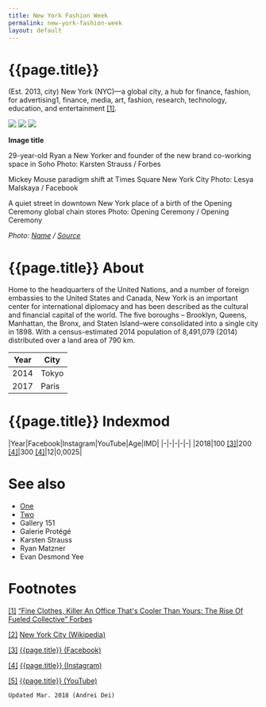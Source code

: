 ```yaml
---
title: New York Fashion Week
permalink: new-york-fashion-week
layout: default
---
```


# {{page.title}}

(Est. 2013, city) New York (NYC)—a global city, a hub for finance, fashion, for advertising1, finance, media, art, fashion, research, technology, education, and entertainment <span id="a1">[\[1\]](#f1)</span>.

![](/encyclopedia/images/nyc-1.jpg)
![](/encyclopedia/images/nyc-2.jpg)
![](/encyclopedia/images/nyc-3.jpg)


**Image title**

29-year-old Ryan a New Yorker and founder of the new brand co-working space in Soho
Photo: Karsten Strauss / Forbes

Mickey Mouse paradigm shift at Times Square New York City
Photo: Lesya Malskaya / Facebook

A quiet street in downtown New York place of a birth of the Opening Ceremony global chain stores
Photo: Opening Ceremony  / Opening Ceremony

*Photo: [Name](index) / [Source](index)*

# {{page.title}} About

Home to the headquarters of the United Nations, and a number of foreign embassies to the United States and Canada, New York is an important center for international diplomacy and has been described as the cultural and financial capital of the world. The five boroughs – Brooklyn, Queens, Manhattan, the Bronx, and Staten Island–were consolidated into a single city in 1898. With a census-estimated 2014 population of 8,491,079 (2014) distributed over a land area of 790 km.

|Year|City|
|-|-|
|2014|Tokyo|
|2017|Paris|

# {{page.title}} Indexmod

|Year|Facebook|Instagram|YouTube|Age|IMD|
|-|-|-|-|-|
|2018|100 <span id="a3">[\[3\]](#f3)</span>|200 <span id="a4">[\[4\]](#f4)</span>|300 <span id="a4">[\[4\]](#f4)</span>|12|0,0025|


# See also

+ [One](index)
+ [Two](index)
+ Gallery 151
+ Galerie Protégé
+ Karsten Strauss
+ Ryan Matzner
+ Evan Desmond Yee

# Footnotes

[[1]](#a1) <span id="f1"></span> [“Fine Clothes, Killer An Office That's Cooler Than Yours: The Rise Of Fueled Collective” Forbes](https://www.forbes.com/forbes/welcome/?toURL=https://www.forbes.com/sites/karstenstrauss/2014/02/20/fine-clothes-killer-apps-an-office-thats-cooler-than-yours-the-rise-of-fueled-collective/&refURL=&referrer=)

[[2]](#a2) <span id="f2"></span> [New York City (Wikipedia)](https://en.wikipedia.org/wiki/New_York_City)

[[3]](#a3) <span id="f3"></span> [{{page.title}} (Facebook)](index)

[[4]](#a4) <span id="f4"></span> [{{page.title}} (Instagram)](index)

[[5]](#a5) <span id="f5"></span> [{{page.title}} (YouTube)](index)

`Updated Mar. 2018 (Andrei Dei)`
